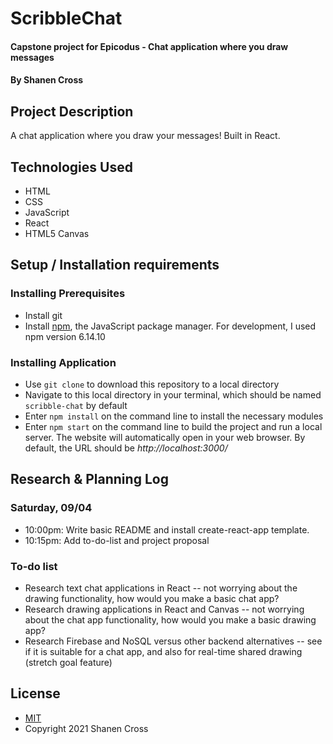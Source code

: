 # ScribbleChat
#### Capstone project for Epicodus - Chat application where you draw messages
#### By Shanen Cross

## Project Description

A chat application where you draw your messages! Built in React.

## Technologies Used
* HTML
* CSS
* JavaScript
* React
* HTML5 Canvas

## Setup / Installation requirements

### Installing Prerequisites
* Install git
* Install [npm](https://www.npmjs.com/), the JavaScript package manager. For development, I used npm version 6.14.10

### Installing Application
* Use ```git clone``` to download this repository to a local directory
* Navigate to this local directory in your terminal, which should be named ```scribble-chat``` by default
* Enter ```npm install``` on the command line to install the necessary modules
* Enter ```npm start``` on the command line to build the project and run a local server. The website will automatically open in your web browser. By default, the URL should be _http://localhost:3000/_

## Research & Planning Log
### Saturday, 09/04
* 10:00pm: Write basic README and install create-react-app template.
* 10:15pm: Add to-do-list and project proposal 

### To-do list
* Research text chat applications in React -- not worrying about the drawing functionality, how would you make a basic chat app?
* Research drawing applications in React and Canvas -- not worrying about the chat app functionality, how would you make a basic drawing app?
* Research Firebase and NoSQL versus other backend alternatives -- see if it is suitable for a chat app, and also for real-time shared drawing (stretch goal feature)

## License
* [MIT](LICENSE)
* Copyright 2021 Shanen Cross
